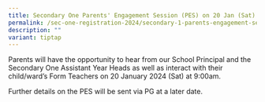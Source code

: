 ```yaml
---
title: Secondary One Parents' Engagement Session (PES) on 20 Jan (Sat)
permalink: /sec-one-registration-2024/secondary-1-parents-engagement-session-pes-on-20-jan-sat/
description: ""
variant: tiptap
---
```

<p>Parents will have the opportunity to hear from our School Principal and the Secondary One Assistant Year Heads as well as interact with their child/ward’s Form Teachers on 20 January 2024 (Sat) at 9:00am.</p><p>Further details on the PES will be sent via PG at a later date.</p>